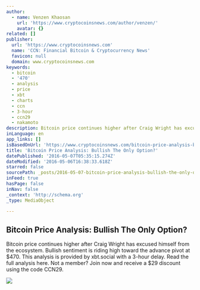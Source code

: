 ```yaml
---
author:
  - name: Venzen Khaosan
    url: 'https://www.cryptocoinsnews.com/author/venzen/'
    avatar: {}
related: []
publisher:
  url: 'https://www.cryptocoinsnews.com'
  name: 'CCN: Financial Bitcoin & Cryptocurrency News'
  favicon: null
  domain: www.cryptocoinsnews.com
keywords:
  - bitcoin
  - '470'
  - analysis
  - price
  - xbt
  - charts
  - ccn
  - 3-hour
  - ccn29
  - nakamoto
description: Bitcoin price continues higher after Craig Wright has excused himself from the ecosystem. Bullish sentiment is riding high toward the advance pivot at $470. This analysis is provided by xbt.social with a 3-hour delay. Read the full analysis here. Not a member? Join now and receive a $29 discount using the code CCN29.
inLanguage: en
app_links: []
isBasedOnUrl: 'https://www.cryptocoinsnews.com/bitcoin-price-analysis-bullish-option/'
title: 'Bitcoin Price Analysis: Bullish The Only Option?'
datePublished: '2016-05-07T05:35:15.274Z'
dateModified: '2016-05-06T16:38:33.618Z'
starred: false
sourcePath: _posts/2016-05-07-bitcoin-price-analysis-bullish-the-only-option.md
inFeed: true
hasPage: false
inNav: false
_context: 'http://schema.org'
_type: MediaObject

---
```

<article style=""><h1>Bitcoin Price Analysis: Bullish The Only Option?</h1><p>Bitcoin price continues higher after Craig Wright has excused himself from the ecosystem. Bullish sentiment is riding high toward the advance pivot at $470. This analysis is provided by xbt.social with a 3-hour delay. Read the full analysis here. Not a member? Join now and receive a $29 discount using the code CCN29.</p><img src="https://www.cryptocoinsnews.com/wp-content/uploads/2016/05/Selection_20160506_002.png" /></article>